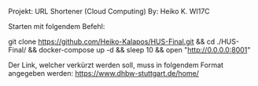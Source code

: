 Projekt: URL Shortener (Cloud Computing) By: Heiko K. WI17C

Starten mit folgendem Befehl:

git clone https://github.com/Heiko-Kalapos/HUS-Final.git && cd ./HUS-Final/ && docker-compose up -d && sleep 10 && open "http://0.0.0.0:8001"

Der Link, welcher verkürzt werden soll, muss in folgendem Format angegeben werden:
https://www.dhbw-stuttgart.de/home/
